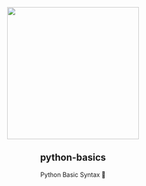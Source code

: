 <p align="center">
  <img src="https://images.velog.io/images/dndb3599/post/84281690-6155-4569-9d32-28fe8e84def1/%E1%84%91%E1%85%A1%E1%84%8B%E1%85%B5%E1%84%8A%E1%85%A5%E1%86%AB.jpeg" height="300">
  <h2 align="center">python-basics</h2>
  <p align="center">Python Basic Syntax 🦾<p>
  </p>
</p>
